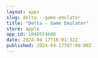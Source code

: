 ```yaml
---
layout: apps
slug: delta---game-emulator
title: "Delta - Game Emulator"
store: apple
app_id: 1048524688
date: 2024-04-17T16:01:32Z
published: 2024-04-17T07:00:00Z
---
```

